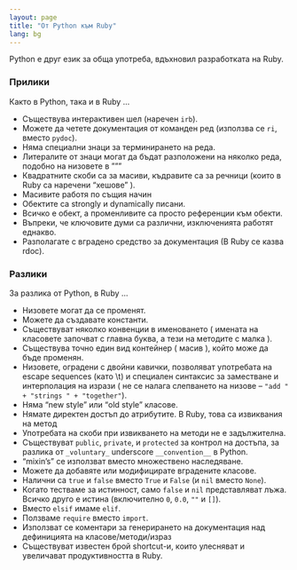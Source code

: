 ```yaml
---
layout: page
title: "Oт Python към Ruby"
lang: bg
---
```


Python е друг език за обща употреба, вдъхновил разработката на Ruby.

### Прилики

Както в Python, така и в Ruby …

* Съществува интерактивен шел (наречен `irb`).
* Можете да четете документация от команден ред (използва се `ri`,
  вместо `pydoc`).
* Няма специални знаци за терминирането на реда.
* Литералите от знаци могат да бъдат разположени на няколко реда,
  подобно на низовете в ”””
* Квадратните скоби са за масиви, къдравите са за речници (които в Ruby
  са наречени “хешове” ).
* Масивите работя по същия начин
* Обектите са strongly и dynamically писани.
* Всичко е обект, а променливите са просто референции към обекти.
* Въпреки, че ключовите думи са различни, изключенията работят еднакво.
* Разполагате с вградено средство за документация (В Ruby се казва
  rdoc).

### Разлики

За разлика от Python, в Ruby …

* Низовете могат да се променят.
* Можете да създавате константи.
* Съществуват няколко конвенции в именоването ( имената на класовете
  започват с главна буква, а тези на методите с малка ).
* Съществува точно един вид контейнер ( масив ), който може да бъде
  променян.
* Низовете, оградени с двойни кавички, позволяват употребата на escape
  sequences (като \\t) и специален синтаксис за заместване и
  интерполация на изрази ( не се налага слепването на низове – `"add " +
  "strings " + "together"`).
* Няма “new style” или “old style” класове.
* Нямате директен достъп до атрибутите. В Ruby, това са извиквания на
  метод
* Употребата на скоби при извикването на методи не е задължителна.
* Съществуват `public`, `private`, и `protected` за контрол на достъпа,
  за разлика от `_voluntary_` underscore `__convention__` в Python.
* “mixin’s” се използват вместо множествено наследяване.
* Можете да добавяте или модифицирате вградените класове.
* Налични са `true` и `false` вместо `True` и `False` (и `nil` вместо
  `None`).
* Когато тестваме за истинност, само `false` и `nil` представляват лъжа.
  Всичко друго е истина (включително `0`, `0.0`, `""` и `[]`).
* Вместо `elsif` имаме `elif`.
* Ползваме `require` вместо `import`.
* Използват се коментари за генерирането на документация над дефиницията
  на класове/методи/израз
* Съществуват известен брой shortcut-и, които улесняват и увеличават
  продуктивността в Ruby.

